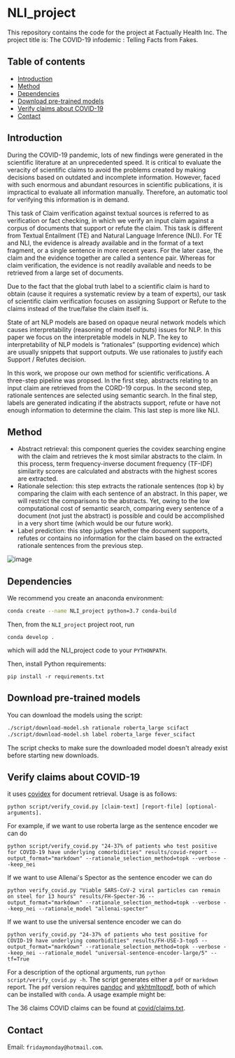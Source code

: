 # NLI_project
This repository contains the code for the project at Factually Health Inc. The project title is: The COVID-19 infodemic : Telling Facts from Fakes.

## Table of contents
- [Introduction](#Introduction)
- [Method](#Method)
- [Dependencies](#dependencies)
- [Download pre-trained models](#download-pre-trained-models)
- [Verify claims about COVID-19](#verify-claims-about-covid-19)
- [Contact](#contact)


## Introduction

During the COVID-19 pandemic, lots of new findings were generated in the scientific literature at an unprecedented speed. It is critical to evaluate the veracity of scientific claims to avoid the problems created by making decisions based on outdated and incomplete information. However, faced with such enormous and abundant resources in scientific publications, it is impractical to evaluate all information manually. Therefore, an automatic tool for verifying this information is in demand.
 
This task of Claim verification against textual sources is referred to as verification or fact checking, in which we verify an input claim against a corpus of documents that support or refute the claim. This task is different from Textual Entailment (TE) and Natural Language Inference (NLI). For TE and NLI, the evidence is already available and in the format of a text fragment, or a single sentence in more recent years. For the later case, the claim and the evidence together are called a sentence pair. Whereas for claim verification, the evidence is not readily available and needs to be retrieved from a large set of documents.
 
Due to the fact that the global truth label to a scientific claim is hard to obtain  (cause it requires a systematic review by a team of experts), our task of scientific claim verification focuses on assigning Support or Refute to the claims instead of the true/false the claim itself is.

State of art NLP models are based on opaque neural network models which  causes interpretability (reasoning of model outputs) issues for NLP. In this paper we focus on the interpretable models in NLP. The key to interpretability of NLP models is “rationales” (supporting evidence) which are usually snippets that support outputs. We use rationales to justify each Support / Refutes decision. 

In this work, we propose our own method for scientific verifications. A three-step pipeline was propsed. In the first step, abstracts relating to an input claim are retrieved from the CORD-19 corpus. In the second step, rationale sentences are selected using semantic search. In the final step, labels are generated indicating if the abstracts support, refute or have not enough information to determine the claim. This last step is more like NLI. 

## Method

- Abstract retrieval: this component queries the covidex searching engine with the claim and retrieves the k most similar abstracts to the claim. In this process, term frequency-inverse document frequency (TF-IDF) similarity scores are calculated and abstracts with the highest scores are extracted.
- Rationale selection: this step extracts the rationale sentences (top k) by comparing the claim with each sentence of an abstract. In this paper, we will restrict the comparisons to the abstracts. Yet, owing to the low computational cost of semantic search, comparing every sentence of a document (not just the abstract) is possible and could be accomplished in a very short time (which would be our future work).
- Label prediction: this step judges whether the document supports, refutes or contains no information for the claim based on the extracted rationale sentences from the previous step. 

![image](https://github.com/jadecranberry/NLI_project/assets/32283596/9bfd6685-5cd0-40ed-a12b-fb5d493b0226)


## Dependencies

We recommend you create an anaconda environment:
```bash
conda create --name NLI_project python=3.7 conda-build
```
Then, from the `NLI_project` project root, run
```
conda develop .
```
which will add the NLI_project code to your `PYTHONPATH`.

Then, install Python requirements:
```
pip install -r requirements.txt
```

## Download pre-trained models

You can download the models using the script:
```bash
./script/download-model.sh rationale roberta_large scifact
./script/download-model.sh label roberta_large fever_scifact
```
The script checks to make sure the downloaded model doesn't already exist before starting new downloads.


## Verify claims about COVID-19

it uses [covidex](https://covidex.ai) for document retrieval.  Usage is as follows:

```shell
python script/verify_covid.py [claim-text] [report-file] [optional-arguments].
```
For example, if we want to use roberta large as the sentence encoder we can do
```shell
python script/verify_covid.py "24-37% of patients who test positive for COVID-19 have underlying comorbidities" results/covid-report --output_format="markdown" --rationale_selection_method=topk --verbose --keep_nei
```
If we want to use Allenai's Spector as the sentence encoder we can do
```shell
python verify_covid.py "Viable SARS-CoV-2 viral particles can remain on steel for 13 hours" results/FH-Specter-36 --output_format="markdown" --rationale_selection_method=topk --verbose --keep_nei --rationale_model "allenai-specter" 
```

If we want to use the universal sentence encoder we can do
```shell
python verify_covid.py "24-37% of patients who test positive for COVID-19 have underlying comorbidities" results/FH-USE-3-top5 --output_format="markdown" --rationale_selection_method=topk --verbose --keep_nei --rationale_model "universal-sentence-encoder-large/5" --tf=True
```
For a description of the optional arguments, run `python script/verify_covid.py -h`. The script generates either a `pdf` or `markdown` report. The `pdf` version requires [pandoc](https://pandoc.org) and [wkhtmltopdf](https://wkhtmltopdf.org), both of which can be installed with `conda`. A usage example might be:

The 36 claims COVID claims can be found at [covid/claims.txt](covid/claims.txt).

## Contact

Email: `fridaymonday@hotmail.com`.
